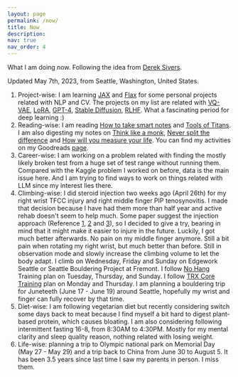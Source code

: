 ```yaml
---
layout: page
permalink: /now/
title: Now
description: 
nav: true
nav_order: 4
---
```


What I am doing now. Following the idea from [Derek Sivers](https://sive.rs/now).

Updated May 7th, 2023, from Seattle, Washington, United States.

1. Project-wise: I am learning [JAX](https://jax.readthedocs.io/en/latest/index.html) and [Flax](https://flax.readthedocs.io/en/latest/index.html) for some personal projects related with NLP and CV. The projects on my list are related with [VQ-VAE](https://arxiv.org/abs/1711.00937), [LoRA](https://arxiv.org/abs/2106.09685), [GPT-4](https://openai.com/research/gpt-4), [Stable Diffusion](https://en.wikipedia.org/wiki/Stable_Diffusion), [RLHF](https://huggingface.co/blog/rlhf). What a fascinating period for deep learning :)
2. Reading-wise: I am reading [How to take smart notes](https://www.goodreads.com/book/show/34507927-how-to-take-smart-notes?ac=1&from_search=true&qid=oYWcH7lESa&rank=1) and [Tools of Titans](https://www.goodreads.com/book/show/31823677-tools-of-titans?ref=nav_sb_ss_1_9). I am also digesting my notes on [Think like a monk](https://www.goodreads.com/book/show/51942513-think-like-a-monk?ref=nav_sb_ss_1_17), [Never split the difference](https://www.goodreads.com/book/show/123857637-never-split-the-difference?ref=nav_sb_ss_1_26) and [How will you measure your life](https://www.goodreads.com/book/show/13425570-how-will-you-measure-your-life?ref=nav_sb_ss_1_30). You can find my activities on my Goodreads [page](https://www.goodreads.com/vincentwang).
3. Career-wise: I am working on a problem related with finding the mostly likely broken test from a huge set of test range without running them. Compared with the Kaggle problem I worked on before, data is the main issue here. And I am trying to find ways to work on things related with LLM since my interest lies there.
4. Climbing-wise: I did steroid injection two weeks ago (April 26th) for my right wrist TFCC injury and right middle finger PIP tenosynovitis. I made that decision because I have had them more than half year and active rehab doesn't seem to help much. Some paper suggest the injection approach (Reference [1](https://www.mountainproject.com/forum/topic/112059884/cortisone-shot-for-tendon-sheath-inflammation), [2](https://www.sciencedirect.com/science/article/abs/pii/S2468122919300842?via%3Dihub) and [3](https://www.ncbi.nlm.nih.gov/pmc/articles/PMC9220062/)), so I decided to give a try, bearing in mind that it might make it easier to injure in the future. Luckily, I got much better afterwards. No pain on my middle finger anymore. Still a bit pain when rotating my right wrist, but much better than before. Still in observation mode and slowly increase the climbing volume to let the body adapt. I climb on Wednesday, Friday and Sunday on Edgework Seattle or Seattle Bouldering Project at Fremont. I follow [No Hang](https://www.youtube.com/watch?v=I_-YapmymjA) Training plan on Tuesday, Thursday, and Sunday. I follow [TRX Core Training](https://www.gymclimber.com/trx-core-training-for-climbers-with-alex-stiger/) plan on Monday and Thursday. I am planning a bouldering trip for Juneteeth (June 17 - June 19) around Seattle, hopefully my wrist and finger can fully recover by that time. 
5. Diet-wise: I am following vegetarian diet but recently considering switch some days back to meat because I find myself a bit hard to digest plant-based protein, which causes bloating. I am also considering following intermittent fasting 16-8, from 8:30AM to 4:30PM. Mostly for my mental clarity and sleep quality reason, nothing related with losing weight.
6. Life-wise: planning a trip to Olympic national park on Memorial Day (May 27 - May 29) and a trip back to China from June 30 to August 5. It has been 3.5 years since last time I saw my parents in person. I miss them. 


